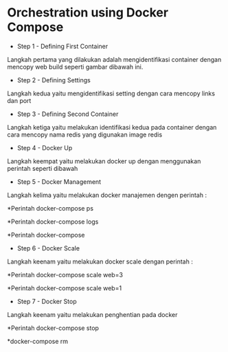 # Orchestration using Docker Compose

* Step 1 - Defining First Container

Langkah pertama yang dilakukan adalah mengidentifikasi container dengan mencopy web build seperti gambar dibawah ini.

* Step 2 - Defining Settings

Langkah kedua yaitu mengidentifikasi setting dengan cara mencopy links dan port

* Step 3 - Defining Second Container

Langkah ketiga yaitu melakukan identifikasi kedua pada container dengan cara 
mencopy nama redis yang digunakan image redis

* Step 4 - Docker Up

Langkah keempat yaitu melakukan docker up dengan menggunakan perintah seperti dibawah 

* Step 5 - Docker Management

Langkah kelima yaitu melakukan docker manajemen dengen perintah :

*Perintah docker-compose ps

*Perintah docker-compose logs

*Perintah docker-compose

* Step 6 - Docker Scale

Langkah keenam yaitu melakukan docker scale dengan perintah :

*Perintah docker-compose scale web=3

*Perintah docker-compose scale web=1

* Step 7 - Docker Stop

Langkah keenam yaitu melakukan penghentian pada docker 

*Perintah docker-compose stop

*docker-compose rm